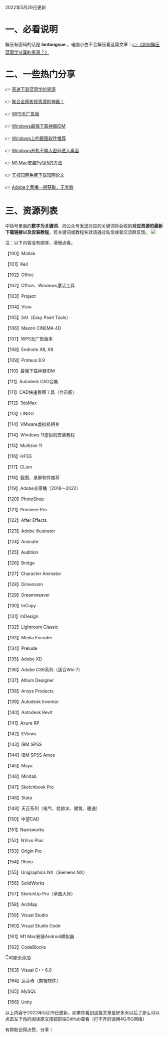 2022年5月29日更新

# 一、必看说明

解压有密码的话是 **lantongxue** ，电脑小白不会解压看这篇文章：[👉《如何解压蓝同学分享的资源？》](https://mp.weixin.qq.com/s/WwFchRA_4f9QwDLr5f-dxA)



# 二、一些热门分享

👉 [高速下载蓝同学的资源](https://mp.weixin.qq.com/s/xuZvl44r8RVdYAQjMi-iyg)

👉 [聚合全网影视资源的神器！](https://mp.weixin.qq.com/s/BeUl9y_4CZHhGLmBc3KM3g)

👉 [WPS无广告版](https://mp.weixin.qq.com/s/k3SyB0lxh1LUOZnem8RKhg)

👉 [Windows最强下载神器IDM](https://mp.weixin.qq.com/s/frXvM6L5J5eOh5KbWqOEWQ)

👉 [Windows上的截图软件推荐](https://mp.weixin.qq.com/s/HNH4bnCfQj2Kr07sGs6EKA)

👉 [Windows开机不输入密码进入桌面](https://mp.weixin.qq.com/s/yZZIENNtVJvfTs2f2HNSTg)

👉 [M1 Mac安装PyQt5的方法](https://mp.weixin.qq.com/s/dQYaNwhc5OkPJ7iMpsNJRw)

👉 [无校园网免费下载知网论文](https://mp.weixin.qq.com/s/Biakcm_Ajuy-y_l18GOV3w)

👉 [Adobe全家桶一键获取，无套路](https://mp.weixin.qq.com/s/jZ8TigR4iN4YnUCOtYqojQ)



# 三、资源列表

中括号里面的**数字为关键词**，向公众号发送对应的关键词将会收到**对应资源的最新下载链接以及安装教程**，若关键词或教程失效请通过私信或者交流群反馈。
![](https://notes-1302258083.cos.ap-guangzhou.myqcloud.com/202204300106793.jpg)

注：以下内容没有顺序，滑慢点看。

【100】Matlab

【101】Keil

【102】Office

【102】Office、Windows激活工具

【103】Project

【104】Visio

【105】SAI（Easy Paint Tools）

【106】Maxon CINEMA 4D

【107】WPS无广告版本

【108】Endnote X8, X9

【109】Proteus 8.9

【110】最强下载神器IDM

【111】Autodesk CAD合集

【111】CAD快速看图工具（会员版）

【112】3dsMax

【113】LINGO

【114】VMware虚拟机相关

【114】Windows 11虚拟机安装教程

【115】Multisim 11

【116】HFSS

【117】CLion

【118】截图、录屏软件推荐

【119】Adobe全家桶（2018～2022）

【120】PhotoShop

【121】Premiere Pro

【122】After Effects

【123】Adobe illustrator

【124】Animate

【125】Audition

【126】Bridge

【127】Character Animator

【128】Dimension

【129】Dreamweaver

【130】InCopy

【131】InDesign

【132】Lightroom Classic

【133】Media Encoder

【134】Prelude

【135】Adobe XD

【136】Adobe CS6系列（适合Win 7）

【137】Altium Designer

【138】Ansys Products

【139】Autodesk Inventor

【140】Autodesk Revit

【141】Axure RP

【142】EViews

【143】IBM SPSS

【144】IBM SPSS Amos

【145】Maya

【146】Minitab

【147】Sketchbook Pro

【148】Stata

【149】天正系列（电气、给排水、建筑、暖通）

【150】中望CAD

【151】Navisworks

【152】NVivo Plus

【153】Origin Pro

【154】Rhino

【155】Unigraphics NX（Siemens NX）

【156】SolidWorks

【157】SketchUp Pro（草图大师）

【158】ArcMap

【159】Visual Studio 

【160】Visual Studio Code

【161】M1 Mac安装Android模拟器

【162】CodeBlocks

👇可能未添加

【163】Visual C++ 6.0

【164】达芬奇（剪辑软件）

【165】MySQL

【166】Unity



以上内容于2022年5月29日更新，如果你看到这篇文章是好多天以后了那么可以点击左下角的阅读原文按钮前往GitHub查看（打不开的话用4G/5G网络）



有帮助记得点赞、分享！